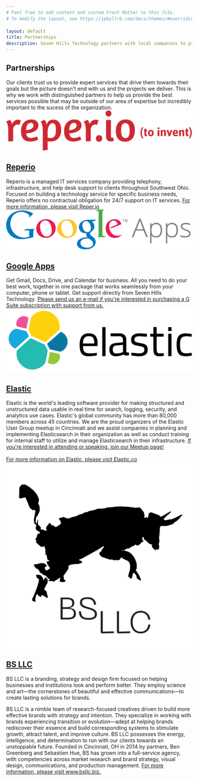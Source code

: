 ```yaml
---
# Feel free to add content and custom Front Matter to this file.
# To modify the layout, see https://jekyllrb.com/docs/themes/#overriding-theme-defaults

layout: default
title: Partnerships
description: Seven Hills Technology partners with local companies to provide best in class service even outside of our core competencies.
---
```


<section class="sh-intro" style="margin-bottom: 0px">
    <div class="sh-tagline">
        <h1 class="sh-header-lines"><span>Partnerships</span></h1>
    </div>
    <div class="sh-description">
        Our clients trust us to provide expert services that drive them towards their goals but the picture doesn't end with us and the projects we deliver. This is why we work with distinguished partners to help us provide the best services possible that may be outside of our area of expertise but incredibly important to the sucess of the organization.
    </div>
</section>
<section class="sh-white-band" style="padding-top: 0">
    <div class="sh-partners">
        <div class="sh-partner">
            <div class="sh-partner-logo">
                <img src="/images/reperio.png" alt="Reper.io" />
            </div>
            <div class="sh-partner-content">
                <h2 class="sh-partner-title"><a href="https://reper.io/">Reperio</a></h2>
                <div>Reperio is a managed IT services company providing telephony, infrastructure, and help desk support to clients throughout Southwest Ohio. Focused on building a technology service for specific business needs, Reperio offers no contractual obligation for 24/7 support on IT services. <a href="https://reper.io" alt="Reper.io">For more information, please visit Reper.io</a></div>
            </div>
        </div>
        <div class="sh-partner">
            <div class="sh-partner-logo">
                <img src="/images/gapps.svg" alt="Google Apps for Business"/>
            </div>
            <div class="sh-partner-content">
                <h2 class="sh-partner-title"><a href="https://gsuite.google.com/">Google Apps</a></h2>
                <div>Get Gmail, Docs, Drive, and Calendar for business. All you need to do your best work, together in one package that works seamlessly from your computer, phone or tablet. Get support directly from Seven Hills Technology. <a href="mailto:info@sevenhillstechnology.com">Please send us an e-mail if you're interested in purchasing a G Suite subscription with support from us.</a></div>
            </div>
        </div>
        <div class="sh-partner">
            <div class="sh-partner-logo">
                <img src="/images/elastic.svg" alt="Elastic"/>
            </div>
            <div class="sh-partner-content">
                <h2 class="sh-partner-title"><a href="https://www.elastic.co/">Elastic</a></h2>
                <div>Elastic is the world's leading software provider for making structured and unstructured data usable in real time for search, logging, security, and analytics use cases. Elastic's global community has more than 80,000 members across 45 countries. We are the proud organizers of the Elastic User Group meetup in Cincinnati and we assist companies in planning and implementing Elasticsearch in their organization as well as conduct training for internal staff to utilize and manage Elasticsearch in their infrastructure. <a href="https://www.meetup.com/Cincinnati-Elastic-Fantastics/">If you're interested in attending or speaking, join our Meetup page!</a><br/><br/> <a href="https://elastic.co" alt="Elastic.co">For more information on Elastic, please visit Elastic.co</a>
</div>
            </div>
        </div>
        <div class="sh-partner">
            <div class="sh-partner-logo vertical">
                <img src="/images/bsllc.svg" alt="BS LLC Logo"/>
            </div>
            <div class="sh-partner-content">
                <h2 class="sh-partner-title"><a href="https://www.bsllc.biz/">BS LLC</a></h2>
                <div>
                    <p> BS LLC is a branding, strategy and design firm focused on helping businesses and institutions look and perform better. They employ science and art—the cornerstones of beautiful and effective communications—to create lasting solutions for brands. 
                    </p>
                    <p>BS LLC is a nimble team of research-focused creatives driven to build more effective brands with strategy and intention. They specialize in working with brands experiencing transition or evolution—adept at helping brands rediscover their essence and build corresponding systems to stimulate growth, attract talent, and improve culture. BS LLC possesses the energy, intelligence, and determination to run with our clients towards an unstoppable future. Founded in Cincinnati, OH in 2014 by partners, Ben Greenberg and Sebastien Hue, BS has grown into a full-service agency, with competencies across market research and brand strategy, visual design, communications, and production management. <a href="https://www.bsllc.biz/"> For more information, please visit www.bsllc.biz.</a>
                    </p>
                </div>
            </div>
        </div>
    </div>
</section>